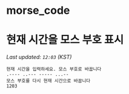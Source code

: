 # morse_code
# 현재 시간을 모스 부호 표시
<!-- MORSE_TIME_START -->
_Last updated: `12:03` (KST)_

```
현재 시간을 입력하세요. 모스 부호로 바꿉니다
.---- ..--- ----- ...--
모스 부호를 다시 현재 시간으로 바꿉니다
1203
```
<!-- MORSE_TIME_END -->
